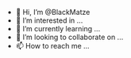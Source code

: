 - 👋 Hi, I’m @BlackMatze
- 👀 I’m interested in ...
- 🌱 I’m currently learning ...
- 💞️ I’m looking to collaborate on ...
- 📫 How to reach me ...

<!---
BlackMatze/BlackMatze is a ✨ special ✨ repository because its `README.md` (this file) appears on your GitHub profile.
You can click the Preview link to take a look at your changes.
--->
